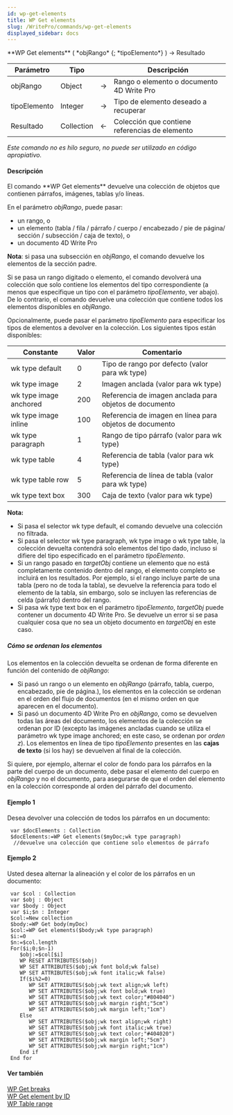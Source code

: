 ```yaml
---
id: wp-get-elements
title: WP Get elements
slug: /WritePro/commands/wp-get-elements
displayed_sidebar: docs
---
```


<!--REF #_command_.WP Get elements.Syntax-->**WP Get elements** ( *objRango* {; *tipoElemento*} ) -> Resultado<!-- END REF-->
<!--REF #_command_.WP Get elements.Params-->
| Parámetro | Tipo |  | Descripción |
| --- | --- | --- | --- |
| objRango | Object | &#8594;  | Rango o elemento o documento 4D Write Pro |
| tipoElemento | Integer | &#8594;  | Tipo de elemento deseado a recuperar |
| Resultado | Collection | &#8592; | Colección que contiene referencias de elemento |

<!-- END REF-->

*Este comando no es hilo seguro, no puede ser utilizado en código apropiativo.*


#### Descripción 

<!--REF #_command_.WP Get elements.Summary-->El comando **WP Get elements** devuelve una colección de objetos que contienen párrafos, imágenes, tablas y/o líneas.<!-- END REF-->

En el parámetro *objRango*, puede pasar:

* un rango, o
* un elemento (tabla / fila / párrafo / cuerpo / encabezado / pie de página/ sección / subsección / caja de texto), o
* un documento 4D Write Pro

**Nota**: si pasa una subsección en *objRango*, el comando devuelve los elementos de la sección padre.

Si se pasa un rango digitado o elemento, el comando devolverá una colección que solo contiene los elementos del tipo correspondiente (a menos que especifique un tipo con el parámetro *tipoElemento*, ver abajo). De lo contrario, el comando devuelve una colección que contiene todos los elementos disponibles en *objRango*.

Opcionalmente, puede pasar el parámetro *tipoElemento* para especificar los tipos de elementos a devolver en la colección. Los siguientes tipos están disponibles:

| Constante              | Valor | Comentario                                              |
| ---------------------- | ----- | ------------------------------------------------------- |
| wk type default        | 0     | Tipo de rango por defecto (valor para wk type)          |
| wk type image          | 2     | Imagen anclada (valor para wk type)                     |
| wk type image anchored | 200   | Referencia de imagen anclada para objetos de documento  |
| wk type image inline   | 100   | Referencia de imagen en línea para objetos de documento |
| wk type paragraph      | 1     | Rango de tipo párrafo (valor para wk type)              |
| wk type table          | 4     | Referencia de tabla (valor para wk type)                |
| wk type table row      | 5     | Referencia de línea de tabla (valor para wk type)       |
| wk type text box       | 300   | Caja de texto (valor para wk type)                      |

**Nota:**

* Si pasa el selector wk type default, el comando devuelve una colección no filtrada.
* Si pasa el selector wk type paragraph, wk type image o wk type table, la colección devuelta contendrá solo elementos del tipo dado, incluso si difiere del tipo especificado en el parámetro *tipoElemento*.
* Si un rango pasado en *targetObj* contiene un elemento que no está completamente contenido dentro del rango, el elemento completo se incluirá en los resultados. Por ejemplo, si el rango incluye parte de una tabla (pero no de toda la tabla), se devuelve la referencia para todo el elemento de la tabla, sin embargo, solo se incluyen las referencias de celda (párrafo) dentro del rango.
* Si pasa wk type text box en el parámetro *tipoElemento*, *targetObj* puede contener un documento 4D Write Pro. Se devuelve un error si se pasa cualquier cosa que no sea un objeto documento en *targetObj* en este caso.

##### Cómo se ordenan los elementos 

Los elementos en la colección devuelta se ordenan de forma diferente en función del contenido de *objRango*:

* Si pasó un rango o un elemento en *objRango* (párrafo, tabla, cuerpo, encabezado, pie de página.), los elementos en la colección se ordenan en el orden del flujo de documentos (en el mismo orden en que aparecen en el documento).
* Si pasó un documento 4D Write Pro en *objRango*, como se devuelven todas las áreas del documento, los elementos de la colección se ordenan por ID (excepto las imágenes ancladas cuando se utiliza el parámetro wk type image anchored; en este caso, se ordenan por *orden z*). Los elementos en línea de tipo *tipoElemento* presentes en las **cajas de texto** (si los hay) se devuelven al final de la colección.

Si quiere, por ejemplo, alternar el color de fondo para los párrafos en la parte del cuerpo de un documento, debe pasar el elemento del cuerpo en *objRango* y no el documento, para asegurarse de que el orden del elemento en la colección corresponde al orden del párrafo del documento.

#### Ejemplo 1 

Desea devolver una colección de todos los párrafos en un documento:

```4d
 var $docElements : Collection
 $docElements:=WP Get elements($myDoc;wk type paragraph)
  //devuelve una colección que contiene solo elementos de párrafo
```

#### Ejemplo 2 

Usted desea alternar la alineación y el color de los párrafos en un documento: 

```4d
 var $col : Collection
 var $obj : Object
 var $body : Object
 var $i;$n : Integer
 $col:=New collection
 $body:=WP Get body(myDoc)
 $col:=WP Get elements($body;wk type paragraph)
 $i:=0
 $n:=$col.length
 For($i;0;$n-1)
    $obj:=$col[$i]
    WP RESET ATTRIBUTES($obj)
    WP SET ATTRIBUTES($obj;wk font bold;wk false)
    WP SET ATTRIBUTES($obj;wk font italic;wk false)
    If($i%2=0)
       WP SET ATTRIBUTES($obj;wk text align;wk left)
       WP SET ATTRIBUTES($obj;wk font bold;wk true)
       WP SET ATTRIBUTES($obj;wk text color;"#804040")
       WP SET ATTRIBUTES($obj;wk margin right;"5cm")
       WP SET ATTRIBUTES($obj;wk margin left;"1cm")
    Else
       WP SET ATTRIBUTES($obj;wk text align;wk right)
       WP SET ATTRIBUTES($obj;wk font italic;wk true)
       WP SET ATTRIBUTES($obj;wk text color;"#404020")
       WP SET ATTRIBUTES($obj;wk margin left;"5cm")
       WP SET ATTRIBUTES($obj;wk margin right;"1cm")
    End if
 End for
```

#### Ver también 

[WP Get breaks](wp-get-breaks.md)  
[WP Get element by ID](wp-get-element-by-id.md)  
[WP Table range](wp-table-range.md)  